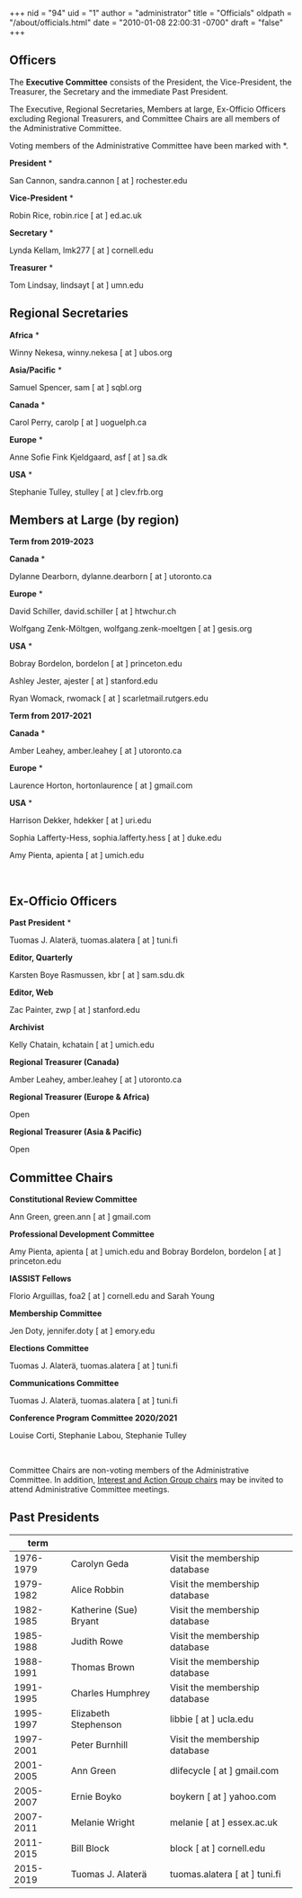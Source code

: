+++
nid = "94"
uid = "1"
author = "administrator"
title = "Officials"
oldpath = "/about/officials.html" 
date = "2010-01-08 22:00:31 -0700"
draft = "false"
+++
## Officers

The **Executive Committee** consists of the President, the Vice-President, the Treasurer, the Secretary and the immediate Past President.

The Executive, Regional Secretaries, Members at large, Ex-Officio Officers excluding Regional Treasurers, and Committee Chairs are all members of the Administrative Committee. 

Voting members of the Administrative Committee have been marked with *. 

**President** *

San Cannon,
sandra.cannon [ at ] rochester.edu

**Vice-President** *

Robin Rice,
robin.rice [ at ] ed.ac.uk

**Secretary** *

Lynda Kellam,
lmk277 [ at ] cornell.edu

**Treasurer** *

Tom Lindsay,
lindsayt [ at ] umn.edu

## Regional Secretaries

**Africa** *

Winny Nekesa,
winny.nekesa [ at ] ubos.org

**Asia/Pacific** *

Samuel Spencer,
sam [ at ] sqbl.org

**Canada** *

Carol Perry,
carolp [ at ] uoguelph.ca

**Europe** *

Anne Sofie Fink Kjeldgaard,
asf [ at ] sa.dk

**USA** *

Stephanie Tulley,
stulley [ at ] clev.frb.org
 

## Members at Large (by region)

**Term from 2019-2023**

**Canada** *

Dylanne Dearborn,
dylanne.dearborn [ at ] utoronto.ca

**Europe** *

David Schiller,
david.schiller [ at ] htwchur.ch

Wolfgang Zenk-Möltgen,
wolfgang.zenk-moeltgen [ at ] gesis.org

**USA** *

Bobray Bordelon,
bordelon [ at ] princeton.edu

Ashley Jester,
ajester [ at ] stanford.edu

Ryan Womack,
rwomack [ at ] scarletmail.rutgers.edu


**Term from 2017-2021**

**Canada** *

Amber Leahey,
amber.leahey [ at ] utoronto.ca

**Europe** *

Laurence Horton,
hortonlaurence [ at ] gmail.com

**USA** *

Harrison Dekker,
hdekker [ at ] uri.edu

Sophia Lafferty-Hess,
sophia.lafferty.hess [ at ] duke.edu

Amy Pienta,
apienta [ at ] umich.edu

 

## Ex-Officio Officers

**Past President** *

Tuomas J. Alaterä,
tuomas.alatera [ at ] tuni.fi

**Editor, Quarterly**

Karsten Boye Rasmussen,
kbr [ at ] sam.sdu.dk

**Editor, Web**

Zac Painter,
zwp [ at ] stanford.edu

**Archivist**

Kelly Chatain,
kchatain [ at ] umich.edu

**Regional Treasurer (Canada)** 

Amber Leahey,
amber.leahey [ at ] utoronto.ca

**Regional Treasurer (Europe & Africa)** 

Open

**Regional Treasurer (Asia & Pacific)** 

Open 


## Committee Chairs

**Constitutional Review Committee**

Ann Green,
green.ann [ at ] gmail.com

**Professional Development Committee**

Amy Pienta, apienta [ at ] umich.edu and Bobray Bordelon, bordelon [ at ] princeton.edu

**IASSIST Fellows**

Florio Arguillas, foa2 [ at ] cornell.edu and Sarah Young

**Membership Committee**

Jen Doty,
jennifer.doty [ at ] emory.edu

**Elections Committee**

Tuomas J. Alaterä,
tuomas.alatera [ at ] tuni.fi

**Communications Committee**

Tuomas J. Alaterä,
tuomas.alatera [ at ] tuni.fi

**Conference Program Committee 2020/2021**

Louise Corti, Stephanie Labou, Stephanie Tulley

&nbsp;

Committee Chairs are non-voting members of the Administrative Committee.
In addition, [Interest and Action Group chairs](/about/committees-and-groups#interest-groups) may be invited to attend Administrative Committee meetings.



## Past Presidents

term| | |
---|---|---|
1976-1979 | Carolyn Geda |  Visit the membership database<!--cg3 [ at ] ix.netcom.com-->|
1979-1982 | Alice Robbin |  Visit the membership database<!--arobbin [ at ] indiana.edu--> |
1982-1985 | Katherine (Sue) Bryant  |  Visit the membership database<!--bryant.sue [ at ] tbs-sct.gc.ca--> |
1985-1988 | Judith Rowe |  Visit the membership database<!--judith [ at ] princeton.edu--> |
1988-1991 | Thomas Brown |  Visit the membership database<!--ThomasEBrownDC [ at ] aol.com--> |
1991-1995 | Charles Humphrey |  Visit the membership database<!--chuck.humphrey [ at ] ualberta.ca--> |
1995-1997 | Elizabeth Stephenson |  libbie [ at ] ucla.edu |
1997-2001 | Peter Burnhill |  Visit the membership database<!--p.burnhill [ at ] ed.ac.uk--> |
2001-2005 | Ann Green |  dlifecycle [ at ] gmail.com |
2005-2007 | Ernie Boyko |  boykern [ at ] yahoo.com |
2007-2011 | Melanie Wright |  melanie [ at ] essex.ac.uk |
2011-2015 | Bill Block |  block [ at ] cornell.edu |
2015-2019 | Tuomas J. Alaterä |  tuomas.alatera [ at ] tuni.fi |


